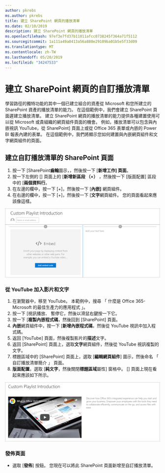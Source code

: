 ```yaml
---
author: pkrebs
ms.author: pkrebs
title: 建立 SharePoint 網頁的播放清單
ms.date: 02/10/2019
description: 建立 SharePoint 網頁的播放清單
ms.openlocfilehash: 97ef3e7fd37b11011afcc0738245f364a71f5112
ms.sourcegitcommit: 1a111a49a0413a56a880e29109ba01b5e5f33d09
ms.translationtype: MT
ms.contentlocale: zh-TW
ms.lasthandoff: 05/20/2019
ms.locfileid: "34247533"
---
```

# <a name="create-sharepoint-pages-for-custom-playlists"></a>建立 SharePoint 網頁的自訂播放清單

學習路徑的獨特功能的其中一個已建立組合的資產從 Microsoft 和您所建立的 SharePoint 資產的播放清單的能力。 在這個範例中，我們會建立 SharePoint 頁面遲建立播放清單。 建立 SharePoint 網頁的播放清單的能力提供各種建置使用可以從 Microsoft 或貴組織的網頁組件頁面的機會。 例如，播放清單可以包含與內嵌視訊 YouTube，從 SharePoint] 頁面上或從 Office 365 表單或內嵌的 Power BI 報表內建的表單。 在這個範例中，我們將顯示您如何建置與內嵌網頁組件和文字網頁組件的頁面。  

## <a name="create-a-sharepoint-page-for-a-custom-playlist"></a>建立自訂播放清單的 SharePoint 頁面

1. 按一下 [SharePoint**齒輪**圖示，，然後按一下 [**新增工作] 頁面**。
2. 按一下左側的 [] 頁面上的 [**新增新區段 （+）** ，然後按一下 [版面配置] 區段中的 [**兩個資料行**。
3. 在左邊的欄中，按一下 [+]，然後按一下 [**內嵌]** 網頁組件。 
4. 在右邊的欄中，按一下 [+]，然後按一下 [**文字**網頁組件。 您的頁面看起來應該像這樣。

![cg pagenewstart.png](media/cg-pagenewstart.png)

### <a name="add-a-video-and-text-from-youtube"></a>從 YouTube 加入影片和文字

1. 在瀏覽器中，移至 YouTube。 本範例中，搜尋 「 什麼是 Office 365-Microsoft 的最佳生產力的應用程式 」。
2. 按一下 [視訊播放、 暫停它，然後以滑鼠右鍵按一下它。 
3. 按一下 [**複製內嵌程式碼**，然後回到 [SharePoint] 頁面。 
4. **內嵌**網頁組件中，按一下 [**新增內嵌程式碼**，然後從 YouTube 視訊中加入程式碼。
5. 返回 [YouTube] 頁面，然後複製影片的**描述**文字。 
6. 返回 [SharePoint] 頁面上，選取**文字**網頁組件，然後從 YouTube 視訊複製的文字。
7. 標題區域中的 [SharePoint] 頁面上，選取 [**編輯網頁組件**] 圖示，然後命名 「 自訂播放清單簡介 」 頁面。 
8. **版面配置**，選取 [**純文字**，然後關閉**標題區域**屬性] 窗格中。 [] 頁面上現在看起來應該如下所示。 

![cg pagenewfinish.png](media/cg-pagenewfinish.png)

### <a name="publish-the-page"></a>發佈頁面

- 選取 [**發佈**] 按鈕。 您現在可以將此 SharePoint 頁面新增至自訂播放清單。 